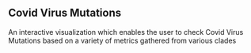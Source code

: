 ## Covid Virus Mutations

An interactive visualization which enables the user to check Covid Virus Mutations based on a variety of metrics gathered from various clades
